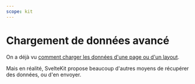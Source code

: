 ```yaml
---
scope: kit
---
```


# Chargement de données avancé

On a déjà vu [comment charger les données d'une page ou d'un
layout](../01_sveltekit_basics/06_page_data_loading.md).

Mais en réalité, SvelteKit propose beaucoup d'autres moyens de récupérer des données, ou d'en
envoyer.
